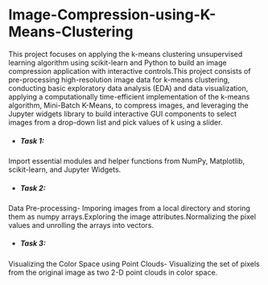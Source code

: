 # Image-Compression-using-K-Means-Clustering
This project focuses on applying the k-means clustering unsupervised learning algorithm using scikit-learn and Python to build an image compression application with interactive controls.This project consists of pre-processing high-resolution image data for k-means clustering, conducting basic exploratory data analysis (EDA) and data visualization, applying a computationally time-efficient implementation of the k-means algorithm, Mini-Batch K-Means, to compress images, and leveraging the Jupyter widgets library to build interactive GUI components to select images from a drop-down list and pick values of k using a slider.

* ##### Task 1:
Import essential modules and helper functions from NumPy, Matplotlib, scikit-learn, and Jupyter Widgets.
* ##### Task 2:
Data Pre-processing- Imporing images from a local directory and storing them as numpy arrays.Exploring the image attributes.Normalizing the pixel values and unrolling the arrays into vectors. 
* ##### Task 3:
Visualizing the Color Space using Point Clouds- Visualizing the set of pixels from the original image as two 2-D point clouds in color space.
